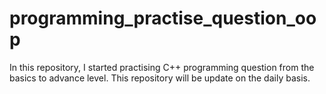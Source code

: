 # programming_practise_question_oop
In this repository, I started practising C++ programming question from the basics to advance level. This repository will be update on the daily basis. 
